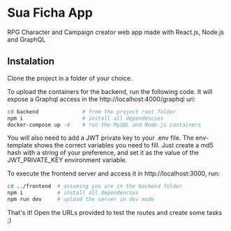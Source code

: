 # Sua Ficha App

RPG Character and Campaign creator web app made with React.js, Node.js and GraphQL

## Instalation

Clone the project in a folder of your choice.

To upload the containers for the backend, run the following code. It will expose a Graphql access in the http://localhost:4000/graphql uri:

```bash
cd backend				# from the project root folder
npm i					# install all dependencies
docker-compose up -d	# run the MySQL and Node.js containers
```

You will also need to add a JWT private key to your .env file. The env-template shows the correct variables you need to fill.
Just create a md5 hash with a string of your preference, and set it as the value of the JWT_PRIVATE_KEY environment variable.

To execute the frontend server and access it in http://localhost:3000, run:

```bash
cd ../frontend	# assuming you are in the backend folder
npm i			# install all dependencies
npm run dev		# upload the server in dev mode
```

That's it! Open the URLs provided to test the routes and create some tasks ;)